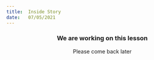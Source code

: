 ```yaml
---
title:  Inside Story
date:   07/05/2021
---
```


### <center>We are working on this lesson</center>
<center>Please come back later</center>